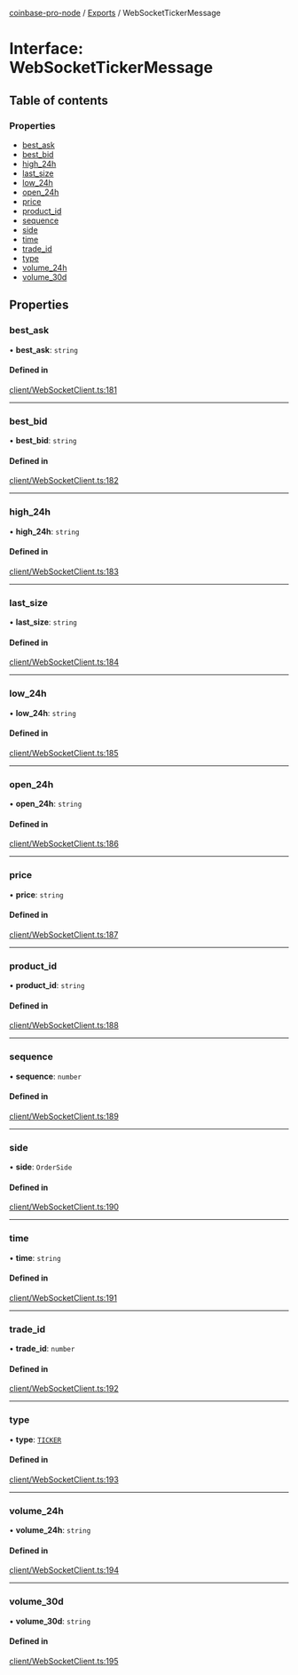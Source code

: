 [coinbase-pro-node](../README.md) / [Exports](../modules.md) / WebSocketTickerMessage

# Interface: WebSocketTickerMessage

## Table of contents

### Properties

- [best_ask](WebSocketTickerMessage.md#best_ask)
- [best_bid](WebSocketTickerMessage.md#best_bid)
- [high_24h](WebSocketTickerMessage.md#high_24h)
- [last_size](WebSocketTickerMessage.md#last_size)
- [low_24h](WebSocketTickerMessage.md#low_24h)
- [open_24h](WebSocketTickerMessage.md#open_24h)
- [price](WebSocketTickerMessage.md#price)
- [product_id](WebSocketTickerMessage.md#product_id)
- [sequence](WebSocketTickerMessage.md#sequence)
- [side](WebSocketTickerMessage.md#side)
- [time](WebSocketTickerMessage.md#time)
- [trade_id](WebSocketTickerMessage.md#trade_id)
- [type](WebSocketTickerMessage.md#type)
- [volume_24h](WebSocketTickerMessage.md#volume_24h)
- [volume_30d](WebSocketTickerMessage.md#volume_30d)

## Properties

### best_ask

• **best_ask**: `string`

#### Defined in

[client/WebSocketClient.ts:181](https://github.com/bennycode/coinbase-pro-node/blob/208278f/src/client/WebSocketClient.ts#L181)

---

### best_bid

• **best_bid**: `string`

#### Defined in

[client/WebSocketClient.ts:182](https://github.com/bennycode/coinbase-pro-node/blob/208278f/src/client/WebSocketClient.ts#L182)

---

### high_24h

• **high_24h**: `string`

#### Defined in

[client/WebSocketClient.ts:183](https://github.com/bennycode/coinbase-pro-node/blob/208278f/src/client/WebSocketClient.ts#L183)

---

### last_size

• **last_size**: `string`

#### Defined in

[client/WebSocketClient.ts:184](https://github.com/bennycode/coinbase-pro-node/blob/208278f/src/client/WebSocketClient.ts#L184)

---

### low_24h

• **low_24h**: `string`

#### Defined in

[client/WebSocketClient.ts:185](https://github.com/bennycode/coinbase-pro-node/blob/208278f/src/client/WebSocketClient.ts#L185)

---

### open_24h

• **open_24h**: `string`

#### Defined in

[client/WebSocketClient.ts:186](https://github.com/bennycode/coinbase-pro-node/blob/208278f/src/client/WebSocketClient.ts#L186)

---

### price

• **price**: `string`

#### Defined in

[client/WebSocketClient.ts:187](https://github.com/bennycode/coinbase-pro-node/blob/208278f/src/client/WebSocketClient.ts#L187)

---

### product_id

• **product_id**: `string`

#### Defined in

[client/WebSocketClient.ts:188](https://github.com/bennycode/coinbase-pro-node/blob/208278f/src/client/WebSocketClient.ts#L188)

---

### sequence

• **sequence**: `number`

#### Defined in

[client/WebSocketClient.ts:189](https://github.com/bennycode/coinbase-pro-node/blob/208278f/src/client/WebSocketClient.ts#L189)

---

### side

• **side**: `OrderSide`

#### Defined in

[client/WebSocketClient.ts:190](https://github.com/bennycode/coinbase-pro-node/blob/208278f/src/client/WebSocketClient.ts#L190)

---

### time

• **time**: `string`

#### Defined in

[client/WebSocketClient.ts:191](https://github.com/bennycode/coinbase-pro-node/blob/208278f/src/client/WebSocketClient.ts#L191)

---

### trade_id

• **trade_id**: `number`

#### Defined in

[client/WebSocketClient.ts:192](https://github.com/bennycode/coinbase-pro-node/blob/208278f/src/client/WebSocketClient.ts#L192)

---

### type

• **type**: [`TICKER`](../enums/WebSocketResponseType.md#ticker)

#### Defined in

[client/WebSocketClient.ts:193](https://github.com/bennycode/coinbase-pro-node/blob/208278f/src/client/WebSocketClient.ts#L193)

---

### volume_24h

• **volume_24h**: `string`

#### Defined in

[client/WebSocketClient.ts:194](https://github.com/bennycode/coinbase-pro-node/blob/208278f/src/client/WebSocketClient.ts#L194)

---

### volume_30d

• **volume_30d**: `string`

#### Defined in

[client/WebSocketClient.ts:195](https://github.com/bennycode/coinbase-pro-node/blob/208278f/src/client/WebSocketClient.ts#L195)
